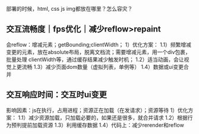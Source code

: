 部署的时候，html, css js img都放在哪里？怎么容灾？

## 交互流畅度｜fps优化｜减少reflow>repaint
会reflow：增减元素；getBounding;clientWidth；
1）优化方案：
1.1）频繁增减变更的元素，放在absolute布局，脱离文档流；需要增减元素，用一个div包裹，批量处理
clientWidth等，通过缓存结果减少触发时机；
1.2）适当动画，会让视觉上更流畅
1.3）减少页面dom数量（虚拟列表，单例等）
1.4）数据或ui变更合并
## 交互响应时间：交互时ui变更
影响因素：js在执行，占用进程；资源正在加载（在发请求）；资源等待
1）优化方案：
1.1）减少资源加载，只加载必要的，如果还是很多，就合并请求
1.2）根据行为预判提前加载资源
1.3）利用缓存数据
1.4）代码上：减少rerender和reflow
